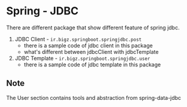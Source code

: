# Spring - JDBC

There are different package that show different feature of spring jdbc.

1. JDBC Client - ```ir.bigz.springboot.springjdbc.post```
   - there is a sample code of jdbc client in this package 
   - what's different between jdbcClient with jdbcTemplate
2. JDBC Template - ```ir.bigz.springboot.springjdbc.user```
   - there is a sample code of jdbc template in this package

## Note
The User section contains tools and abstraction from spring-data-jdbc